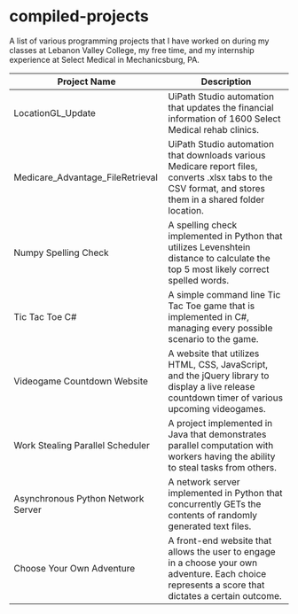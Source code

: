 # compiled-projects
A list of various programming projects that I have worked on during my classes at Lebanon Valley College, my free time, and my internship experience at Select Medical in Mechanicsburg, PA.

| Project Name                       | Description                                                                                                                                                |
|------------------------------------|------------------------------------------------------------------------------------------------------------------------------------------------------------|
| LocationGL_Update                  | UiPath Studio automation that updates the financial information of 1600 Select Medical rehab clinics.                                                      |
| Medicare_Advantage_FileRetrieval   | UiPath Studio automation that downloads various Medicare report files, converts .xlsx tabs to the CSV format, and stores them in a shared folder location. |
| Numpy Spelling Check               | A spelling check implemented in Python that utilizes Levenshtein distance to calculate the top 5 most likely correct spelled words.                        |
| Tic Tac Toe C#                     | A simple command line Tic Tac Toe game that is implemented in C#, managing every possible scenario to the game.                                            |
| Videogame Countdown Website        | A website that utilizes HTML, CSS, JavaScript, and the jQuery library to display a live release countdown timer of various upcoming videogames.            |
| Work Stealing Parallel Scheduler   | A project implemented in Java that demonstrates parallel computation with workers having the ability to steal tasks from others.                           |
| Asynchronous Python Network Server | A network server implemented in Python that concurrently GETs the contents of randomly generated text files.                                               |
| Choose Your Own Adventure          | A front-end website that allows the user to engage in a choose your own adventure. Each choice represents a score that dictates a certain outcome.         |
